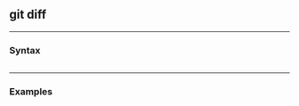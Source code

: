 ## git diff

-------------------------------------------------------------------------------
### Syntax
```shell
```

-------------------------------------------------------------------------------
### Examples
```shell
```